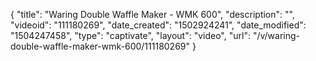 {
    "title": "Waring Double Waffle Maker - WMK 600",
    "description": "",
    "videoid": "111180269",
    "date_created": "1502924241",
    "date_modified": "1504247458",
    "type": "captivate",
    "layout": "video",
    "url": "\/v\/waring-double-waffle-maker-wmk-600\/111180269"
}